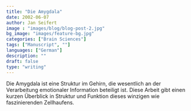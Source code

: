 ```yaml
---
title: "Die Amygdala"
date: 2002-06-07
author: Jan Seifert
image : "images/blog/blog-post-2.jpg"
bg_image: "images/feature-bg.jpg"
categories: ["Brain Sciences"]
tags: ["Manuscript", ""]
languages: ["German"]
description: ""
draft: false
type: "writing"
---
```



Die Amygdala ist eine Struktur im Gehirn, die wesentlich an der Verarbeitung emotionaler Information beteiligt ist. Diese Arbeit gibt einen kurzen Überblick in Struktur und Funktion dieses winzigen wie faszinierenden Zellhaufens. </p>
